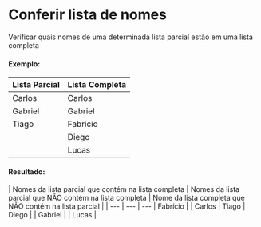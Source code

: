 # Conferir lista de nomes
Verificar quais nomes de uma determinada lista parcial estão em uma lista completa

#### Exemplo:

| Lista Parcial | Lista Completa |
|---|---|
| Carlos | Carlos |
| Gabriel | Gabriel |
| Tiago | Fabrício |
| | Diego |
| | Lucas |

#### Resultado:

| Nomes da lista parcial que contém na lista completa | Nomes da lista parcial que NÃO contém na lista completa | Nome da lista completa que NÃO contém na lista parcial |
| --- | --- | --- | Fabrício |
| Carlos | Tiago | Diego |
| Gabriel | | Lucas |
